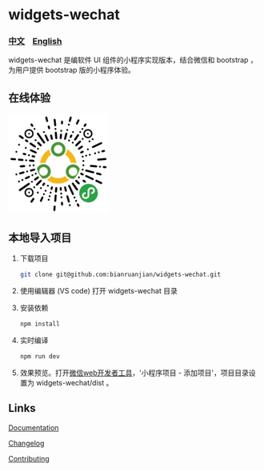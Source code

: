 # widgets-wechat

### [中文](https://github.com/bianruanjian/widgets-wechat/blob/master/README.md)&nbsp;&nbsp;&nbsp;&nbsp;[English](https://github.com/bianruanjian/widgets-wechat/blob/master/README_en_US.md)

widgets-wechat 是编软件 UI 组件的小程序实现版本，结合微信和 bootstrap ，为用户提供 bootstrap 版的小程序体验。

## 在线体验

<div>
    <img src="src/common/assets/images/qrcode.png" width="200" />
<div>

## 本地导入项目

1. 下载项目

    ``` bash
    git clone git@github.com:bianruanjian/widgets-wechat.git
    ```

1. 使用编辑器 (VS code) 打开 widgets-wechat 目录
2. 安装依赖

    ```bash
    npm install
    ```

3. 实时编译
    ```bash
    npm run dev
    ```

4. 效果预览。打开[微信web开发者工具](https://mp.weixin.qq.com/debug/wxadoc/dev/devtools/download.html)，'小程序项目 - 添加项目'，项目目录设置为 widgets-wechat/dist 。



## Links

[Documentation](https://bianruanjian.github.io/widgets-web/)

[Changelog](https://github.com/bianruanjian/widgets-wechat/blob/master/CHANGELOG.md)

[Contributing](https://github.com/bianruanjian/widgets-wechat/blob/master/CONTRIBUTING.md)
